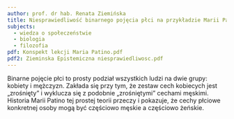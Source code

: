 ```yaml
---
author: prof. dr hab. Renata Ziemińska
title: Niesprawiedliwość binarnego pojęcia płci na przykładzie Marii Patino
subjects:
  - wiedza o społeczeństwie
  - biologia
  - filozofia
pdf: Konspekt lekcji Maria Patino.pdf
pdf2: Zieminska Epistemiczna niesprawiedliwosc.pdf
---
```

Binarne pojęcie płci to prosty podział wszystkich ludzi na dwie grupy: kobiety i mężczyzn. Zakłada się przy tym, że zestaw cech kobiecych jest „zrośnięty” i wyklucza się z podobnie „zrośniętymi” cechami męskimi. Historia Marii Patino tej prostej teorii przeczy i pokazuje, że cechy płciowe konkretnej osoby mogą być częściowo męskie a częściowo żeńskie.